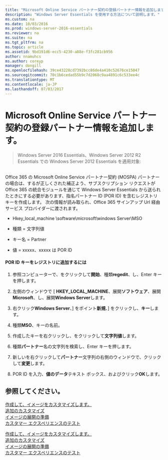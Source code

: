 ```yaml
---
title: "Microsoft Online Service パートナー契約の登録パートナー情報を追加します。"
description: "Windows Server Essentials を使用する方法について説明します。"
ms.custom: na
ms.date: 10/03/2016
ms.prod: windows-server-2016-essentials
ms.reviewer: na
ms.suite: na
ms.tgt_pltfrm: na
ms.topic: article
ms.assetid: 9bd191d6-ecc5-4230-a88e-f3fc281cb956
author: nnamuhcs
ms.author: coreyp
manager: dongill
ms.openlocfilehash: 39ce43228cd7392bcc86de4a410c52676ce15047
ms.sourcegitcommit: 70c1b6cedad55b9c7d2068c9aa4891c6c533ee4c
ms.translationtype: MT
ms.contentlocale: ja-JP
ms.lasthandoff: 07/03/2017
---
```

# <a name="add-microsoft-online-service-partner-agreement-partner-of-record-information"></a>Microsoft Online Service パートナー契約の登録パートナー情報を追加します。

>Windows Server 2016 Essentials、Windows Server 2012 R2 Essentials での Windows Server 2012 Essentials を適用対象:

##  <a name="BKMK_3rdLevelDomanNames"></a>   
 Office 365 の Microsoft Online Service パートナー契約 (MOSPA) パートナーの場合は、するが正しくされた補正よう、サブスクリプション リクエストが Office 365 の統合モジュールを通じて Windows Server Essentials から送られたときにする必要があります、指名パートナー ID (POR ID) を含むレジストリ キーを作成します。 次の情報が読み取られ、Office 365 サインアップ Url 経由サービス プロバイダーに渡されます。  
  
-   Hkey_local_machine \software\microsoft\windows Server\MSO  
  
-   種類 = 文字列値  
  
-   キー名 = Partner  
  
-   値 = xxxxx、xxxxx は POR ID  
  
#### <a name="to-add-the-por-id-key-to-the-registry"></a>POR ID キーをレジストリに追加するには  
  
1.  参照コンピューターで、をクリックして**開始**、種類**regedit**、し、Enter キーを押します。  
  
2.  左側のウィンドウで [ **HKEY_LOCAL_MACHINE**、展開**ソフトウェア**、展開**Microsoft**、し、展開**Windows Server**します。  
  
3.  右クリック**Windows Server**、] をポイント**新規**、] をクリックし、**キー**します。  
  
4.  種類**MSO**、キーの名前。  
  
5.  作成したキーを右クリックし、をクリックして**文字列値**します。  
  
6.  種類**パートナー**名の文字列を検索し、Enter キーを押します。  
  
7.  新しいを右クリックして**パートナー**文字列の右側のウィンドウで、クリックして**変更**します。  
  
8.  POR ID を入力、**値のデータ**テキスト ボックス、およびクリック**OK**します。  
  
## <a name="see-also"></a>参照してください。  

 [作成して、イメージをカスタマイズします。](Creating-and-Customizing-the-Image.md)   
 [追加のカスタマイズ](Additional-Customizations.md)   
 [イメージの展開の準備](Preparing-the-Image-for-Deployment.md)   
 [カスタマー エクスペリエンスのテスト](Testing-the-Customer-Experience.md)

 [作成して、イメージをカスタマイズします。](../install/Creating-and-Customizing-the-Image.md)   
 [追加のカスタマイズ](../install/Additional-Customizations.md)   
 [イメージの展開の準備](../install/Preparing-the-Image-for-Deployment.md)   
 [カスタマー エクスペリエンスのテスト](../install/Testing-the-Customer-Experience.md)


